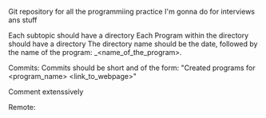 Git repository for all the programmiing practice I'm gonna do for interviews ans stuff

Each subtopic should have a directory
    Each Program within the directory should have a directory
    The directory name should be the date, followed by the name of the program: <date>_<name_of_the_program>.<extension>

Commits:
    Commits should be short and of the form:
    "Created programs for <program_name> <link_to_webpage>"

Comment extenssively

Remote: